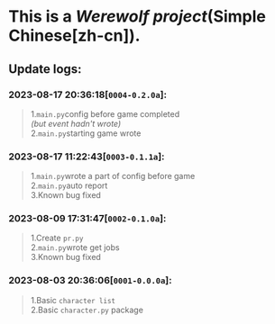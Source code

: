 # This is a *Werewolf project*(**Simple Chinese[zh-cn]**).  
## Update logs:  

### 2023-08-17 20:36:18[`0004-0.2.0a`]:  
> 1.` main.py `config before game completed  
*(but event hadn't wrote)*  
> 2.` main.py `starting game wrote  

### 2023-08-17 11:22:43[`0003-0.1.1a`]:  
> 1.` main.py `wrote a part of config before game  
> 2.` main.py `auto report  
> 3.Known bug fixed

### 2023-08-09 17:31:47[`0002-0.1.0a`]:  
> 1.Create  ` pr.py `  
> 2.` main.py `wrote get jobs  
> 3.Known bug fixed

### 2023-08-03 20:36:06[`0001-0.0.0a`]:  
> 1.Basic ` character list `  
> 2.Basic ` character.py ` package  
